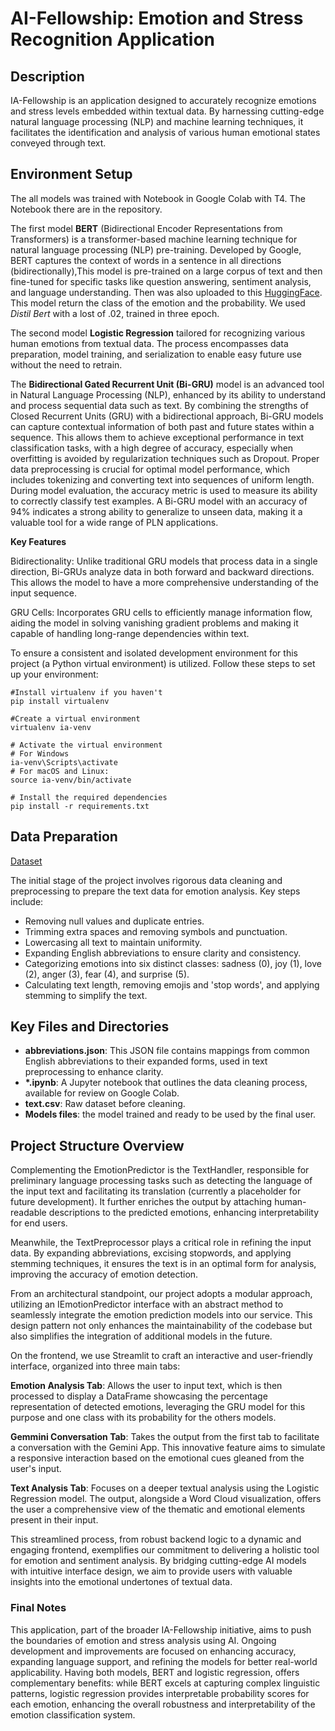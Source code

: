 # AI-Fellowship: Emotion and Stress Recognition Application

## Description

IA-Fellowship is an application designed to accurately recognize emotions and stress levels embedded within textual data. By harnessing cutting-edge natural language processing (NLP) and machine learning techniques, it facilitates the identification and analysis of various human emotional states conveyed through text.

## Environment Setup

The all models was trained with Notebook in Google Colab with T4. The Notebook there are in the repository.

The first model **BERT** (Bidirectional Encoder Representations from Transformers) is a transformer-based machine learning technique for natural language processing (NLP) pre-training. Developed by Google, BERT captures the context of words in a sentence in all directions (bidirectionally),This model is pre-trained on a large corpus of text and then fine-tuned for specific tasks like question answering, sentiment analysis, and language understanding. Then was also uploaded to this [HuggingFace](https://huggingface.co/Valwolfor/distilbert_emotions_fellowship/). This model return the class of the emotion and the probability. We used _Distil Bert_ with a lost of .02, trained in three epoch.

The second model **Logistic Regression** tailored for recognizing various human emotions from textual data. The process encompasses data preparation, model training, and serialization to enable easy future use without the need to retrain.

The **Bidirectional Gated Recurrent Unit (Bi-GRU)** model is an advanced tool in Natural Language Processing (NLP), enhanced by its ability to understand and process sequential data such as text. By combining the strengths of Closed Recurrent Units (GRU) with a bidirectional approach, Bi-GRU models can capture contextual information of both past and future states within a sequence. This allows them to achieve exceptional performance in text classification tasks, with a high degree of accuracy, especially when overfitting is avoided by regularization techniques such as Dropout. Proper data preprocessing is crucial for optimal model performance, which includes tokenizing and converting text into sequences of uniform length. During model evaluation, the accuracy metric is used to measure its ability to correctly classify test examples. A Bi-GRU model with an accuracy of 94% indicates a strong ability to generalize to unseen data, making it a valuable tool for a wide range of PLN applications.

**Key Features**

Bidirectionality: Unlike traditional GRU models that process data in a single direction, Bi-GRUs analyze data in both forward and backward directions. This allows the model to have a more comprehensive understanding of the input sequence.

GRU Cells: Incorporates GRU cells to efficiently manage information flow, aiding the model in solving vanishing gradient problems and making it capable of handling long-range dependencies within text.

To ensure a consistent and isolated development environment for this project (a Python virtual environment) is utilized. Follow these steps to set up your environment:

```
#Install virtualenv if you haven't
pip install virtualenv

#Create a virtual environment
virtualenv ia-venv

# Activate the virtual environment
# For Windows
ia-venv\Scripts\activate
# For macOS and Linux:
source ia-venv/bin/activate

# Install the required dependencies
pip install -r requirements.txt
```

## Data Preparation

[Dataset](https://www.kaggle.com/datasets/nelgiriyewithana/emotions)

The initial stage of the project involves rigorous data cleaning and preprocessing to prepare the text data for emotion analysis. Key steps include:

- Removing null values and duplicate entries.
- Trimming extra spaces and removing symbols and punctuation.
- Lowercasing all text to maintain uniformity.
- Expanding English abbreviations to ensure clarity and consistency.
- Categorizing emotions into six distinct classes: sadness (0), joy (1), love (2), anger (3), fear (4), and surprise (5).
- Calculating text length, removing emojis and 'stop words', and applying stemming to simplify the text.

## Key Files and Directories

- **abbreviations.json**: This JSON file contains mappings from common English abbreviations to their expanded forms, used in text preprocessing to enhance clarity.
- **\*.ipynb**: A Jupyter notebook that outlines the data cleaning process, available for review on Google Colab.
- **text.csv**: Raw dataset before cleaning.
- **Models files**: the model trained and ready to be used by the final user.

## Project Structure Overview

Complementing the EmotionPredictor is the TextHandler, responsible for preliminary language processing tasks such as detecting the language of the input text and facilitating its translation (currently a placeholder for future development). It further enriches the output by attaching human-readable descriptions to the predicted emotions, enhancing interpretability for end users.

Meanwhile, the TextPreprocessor plays a critical role in refining the input data. By expanding abbreviations, excising stopwords, and applying stemming techniques, it ensures the text is in an optimal form for analysis, improving the accuracy of emotion detection.

From an architectural standpoint, our project adopts a modular approach, utilizing an IEmotionPredictor interface with an abstract method to seamlessly integrate the emotion prediction models into our service. This design pattern not only enhances the maintainability of the codebase but also simplifies the integration of additional models in the future.

On the frontend, we use Streamlit to craft an interactive and user-friendly interface, organized into three main tabs:

**Emotion Analysis Tab**: Allows the user to input text, which is then processed to display a DataFrame showcasing the percentage representation of detected emotions, leveraging the GRU model for this purpose and one class with its probability for the others models.

**Gemmini Conversation Tab**: Takes the output from the first tab to facilitate a conversation with the Gemini App. This innovative feature aims to simulate a responsive interaction based on the emotional cues gleaned from the user's input.

**Text Analysis Tab**: Focuses on a deeper textual analysis using the Logistic Regression model. The output, alongside a Word Cloud visualization, offers the user a comprehensive view of the thematic and emotional elements present in their input.

This streamlined process, from robust backend logic to a dynamic and engaging frontend, exemplifies our commitment to delivering a holistic tool for emotion and sentiment analysis. By bridging cutting-edge AI models with intuitive interface design, we aim to provide users with valuable insights into the emotional undertones of textual data.

### Final Notes

This application, part of the broader IA-Fellowship initiative, aims to push the boundaries of emotion and stress analysis using AI. Ongoing development and improvements are focused on enhancing accuracy, expanding language support, and refining the models for better real-world applicability. Having both models, BERT and logistic regression, offers complementary benefits: while BERT excels at capturing complex linguistic patterns, logistic regression provides interpretable probability scores for each emotion, enhancing the overall robustness and interpretability of the emotion classification system.
